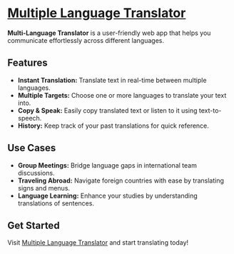 # [Multiple Language Translator](https://multi-language-translator-lyart.vercel.app/)

**Multi-Language Translator** is a user-friendly web app that helps you communicate effortlessly across different languages.

## Features
- **Instant Translation:** Translate text in real-time between multiple languages.
- **Multiple Targets:** Choose one or more languages to translate your text into.
- **Copy & Speak:** Easily copy translated text or listen to it using text-to-speech.
- **History:** Keep track of your past translations for quick reference.

## Use Cases
- **Group Meetings:** Bridge language gaps in international team discussions.
- **Traveling Abroad:** Navigate foreign countries with ease by translating signs and menus.
- **Language Learning:** Enhance your studies by understanding translations of sentences.

## Get Started
Visit [Multiple Language Translator](https://multi-language-translator-lyart.vercel.app/) and start translating today!
